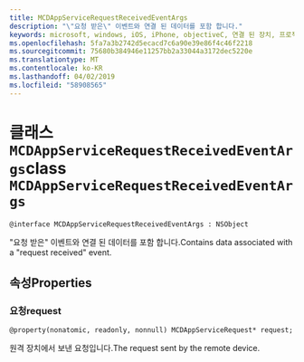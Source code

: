 ```yaml
---
title: MCDAppServiceRequestReceivedEventArgs
description: "\"요청 받은\" 이벤트와 연결 된 데이터를 포함 합니다."
keywords: microsoft, windows, iOS, iPhone, objectiveC, 연결 된 장치, 프로젝트 로마
ms.openlocfilehash: 5fa7a3b2742d5ecacd7c6a90e39e86f4c46f2218
ms.sourcegitcommit: 75680b384946e11257bb2a33044a3172dec5220e
ms.translationtype: MT
ms.contentlocale: ko-KR
ms.lasthandoff: 04/02/2019
ms.locfileid: "58908565"
---
```

# <a name="class-mcdappservicerequestreceivedeventargs"></a><span data-ttu-id="7825c-104">클래스 `MCDAppServiceRequestReceivedEventArgs`</span><span class="sxs-lookup"><span data-stu-id="7825c-104">class `MCDAppServiceRequestReceivedEventArgs`</span></span> 

```
@interface MCDAppServiceRequestReceivedEventArgs : NSObject
```  
<span data-ttu-id="7825c-105">"요청 받은" 이벤트와 연결 된 데이터를 포함 합니다.</span><span class="sxs-lookup"><span data-stu-id="7825c-105">Contains data associated with a "request received" event.</span></span>

## <a name="properties"></a><span data-ttu-id="7825c-106">속성</span><span class="sxs-lookup"><span data-stu-id="7825c-106">Properties</span></span>

### <a name="request"></a><span data-ttu-id="7825c-107">요청</span><span class="sxs-lookup"><span data-stu-id="7825c-107">request</span></span>
`@property(nonatomic, readonly, nonnull) MCDAppServiceRequest* request;`

<span data-ttu-id="7825c-108">원격 장치에서 보낸 요청입니다.</span><span class="sxs-lookup"><span data-stu-id="7825c-108">The request sent by the remote device.</span></span>